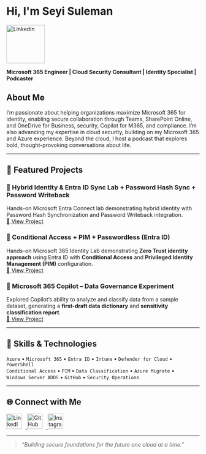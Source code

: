 # Hi, I'm Seyi Suleman

<a href="https://www.linkedin.com/in/seyi-suleman-a34498183"><img src="https://img.shields.io/badge/-LinkedIn-0072b1?&style=for-the-badge&logo=linkedin&logoColor=white" alt="LinkedIn" width="100px" style="margin-right: 10px; vertical-align: middle;" /></a>

**Microsoft 365 Engineer | Cloud Security Consultant | Identity Specialist | Podcaster**

## About Me
I’m passionate about helping organizations maximize Microsoft 365 for identity, enabling secure collaboration through Teams, SharePoint Online, and OneDrive for Business, security, Copilot for M365, and compliance. 
I’m also advancing my expertise in cloud security, building on my Microsoft 365 and Azure experience.
Beyond the cloud, I host a podcast that explores bold, thought-provoking conversations about life.


---

## 💼 Featured Projects

### 🔹 Hybrid Identity & Entra ID Sync Lab + Password Hash Sync + Password Writeback
Hands-on Microsoft Entra Connect lab demonstrating hybrid identity with Password Hash Synchronization and Password Writeback integration. </br>
[🔗 View Project](https://github.com/theseyisule/Hybrid-Identity-with-Password-Hash-Sync-Password-Writeback)

### 🔹 Conditional Access + PIM + Passwordless (Entra ID)
Hands-on Microsoft 365 Identity Lab demonstrating **Zero Trust identity approach** using Entra ID with **Conditional Access** and **Privileged Identity Management (PIM)** configuration.  
[🔗 View Project](https://github.com/theseyisule/Conditional-Access-PIM-Passwordless-Entra-ID-)

### 🔹 Microsoft 365 Copilot – Data Governance Experiment  
Explored Copilot’s ability to analyze and classify data from a sample dataset, generating a **first-draft data dictionary** and **sensitivity classification report**.  
[🔗 View Project](#)

---

## 🧠 Skills & Technologies

`Azure` • `Microsoft 365` • `Entra ID` • `Intune` • `Defender for Cloud` • `PowerShell`  
`Conditional Access` • `PIM` • `Data Classification` • `Azure Migrate` •  
`Windows Server ADDS` • `GitHub` • `Security Operations`

---

## 🌐 Connect with Me

<p align="left">
  <a href="https://linkedin.com/in/your-link" target="_blank">
    <img src="https://skillicons.dev/icons?i=linkedin" alt="LinkedIn" width="40px" style="margin-right: 10px;" />
  </a>
  <a href="https://github.com/yourusername" target="_blank">
    <img src="https://skillicons.dev/icons?i=github" alt="GitHub" width="40px" style="margin-right: 10px;" />
  </a>
  <a href="https://instagram.com/yourhandle" target="_blank">
    <img src="https://skillicons.dev/icons?i=instagram" alt="Instagram" width="40px" style="margin-right: 10px;" />
  </a>
</p>

---

> *“Building secure foundations for the future one cloud at a time.”*

